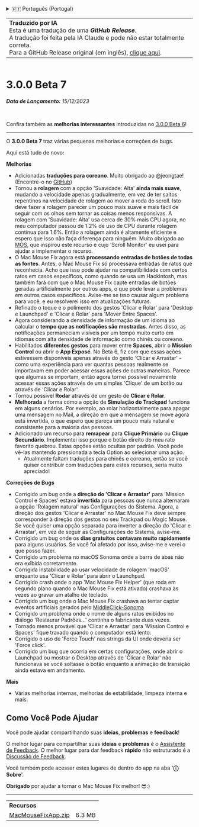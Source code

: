 <details>
<summary>🇵🇹 Português (Portugal)</summary>

[🇬🇧 English (GitHub)](https://github.com/noah-nuebling/mac-mouse-fix/releases/tag/3.0.0-Beta-7)\
[🇦🇩 Català](https://redirect.macmousefix.com/?target=mmf-release&tag=3.0.0-Beta-7&locale=ca)\
[🇩🇪 Deutsch](https://redirect.macmousefix.com/?target=mmf-release&tag=3.0.0-Beta-7&locale=de)\
[🇪🇸 Español](https://redirect.macmousefix.com/?target=mmf-release&tag=3.0.0-Beta-7&locale=es)\
[🇫🇷 Français](https://redirect.macmousefix.com/?target=mmf-release&tag=3.0.0-Beta-7&locale=fr)\
[🇮🇩 Indonesia](https://redirect.macmousefix.com/?target=mmf-release&tag=3.0.0-Beta-7&locale=id)\
[🇮🇹 Italiano](https://redirect.macmousefix.com/?target=mmf-release&tag=3.0.0-Beta-7&locale=it)\
[🇭🇺 Magyar](https://redirect.macmousefix.com/?target=mmf-release&tag=3.0.0-Beta-7&locale=hu)\
[🇳🇱 Nederlands](https://redirect.macmousefix.com/?target=mmf-release&tag=3.0.0-Beta-7&locale=nl)\
[🇵🇱 Polski](https://redirect.macmousefix.com/?target=mmf-release&tag=3.0.0-Beta-7&locale=pl)\
[🇧🇷 Português (Brasil)](https://redirect.macmousefix.com/?target=mmf-release&tag=3.0.0-Beta-7&locale=pt-BR)\
**🇵🇹 Português (Portugal)**\
[🇷🇴 Română](https://redirect.macmousefix.com/?target=mmf-release&tag=3.0.0-Beta-7&locale=ro)\
[🇸🇪 Svenska](https://redirect.macmousefix.com/?target=mmf-release&tag=3.0.0-Beta-7&locale=sv)\
[🇻🇳 Tiếng Việt](https://redirect.macmousefix.com/?target=mmf-release&tag=3.0.0-Beta-7&locale=vi)\
[🇹🇷 Türkçe](https://redirect.macmousefix.com/?target=mmf-release&tag=3.0.0-Beta-7&locale=tr)\
[🇨🇿 Čeština](https://redirect.macmousefix.com/?target=mmf-release&tag=3.0.0-Beta-7&locale=cs)\
[🇬🇷 Ελληνικά](https://redirect.macmousefix.com/?target=mmf-release&tag=3.0.0-Beta-7&locale=el)\
[🇷🇺 Русский](https://redirect.macmousefix.com/?target=mmf-release&tag=3.0.0-Beta-7&locale=ru)\
[🇺🇦 Українська](https://redirect.macmousefix.com/?target=mmf-release&tag=3.0.0-Beta-7&locale=uk)\
[🇮🇱 עברית](https://redirect.macmousefix.com/?target=mmf-release&tag=3.0.0-Beta-7&locale=he)\
[🇸🇦 العربية](https://redirect.macmousefix.com/?target=mmf-release&tag=3.0.0-Beta-7&locale=ar)\
[🇮🇳 हिन्दी](https://redirect.macmousefix.com/?target=mmf-release&tag=3.0.0-Beta-7&locale=hi)\
[🇹🇭 ไทย](https://redirect.macmousefix.com/?target=mmf-release&tag=3.0.0-Beta-7&locale=th)\
[🇨🇳 中文 (简体)](https://redirect.macmousefix.com/?target=mmf-release&tag=3.0.0-Beta-7&locale=zh-Hans)\
[🇨🇳 中文 (繁體)](https://redirect.macmousefix.com/?target=mmf-release&tag=3.0.0-Beta-7&locale=zh-Hant)\
[🇭🇰 中文（香港)](https://redirect.macmousefix.com/?target=mmf-release&tag=3.0.0-Beta-7&locale=zh-HK)\
[🇯🇵 日本語](https://redirect.macmousefix.com/?target=mmf-release&tag=3.0.0-Beta-7&locale=ja)\
[🇰🇷 한국어](https://redirect.macmousefix.com/?target=mmf-release&tag=3.0.0-Beta-7&locale=ko)\
[Help translate Mac Mouse Fix to different languages!](https://github.com/noah-nuebling/mac-mouse-fix/discussions/731)
</details>
<table align=><td>
<b>Traduzido por IA</b><br>
Esta é uma tradução de uma <b><em>GitHub Release</em></b>.<br>
A tradução foi feita pela IA Claude e pode não estar totalmente correta.<br>
Para a GitHub Release original (em inglês), <a href="https://github.com/noah-nuebling/mac-mouse-fix/releases/tag/3.0.0-Beta-7">clique aqui</a>.
</td></table>

<table></table>

# 3.0.0 Beta 7
***Data de Lançamento:** 15/12/2023*

<br>

Confira também as **melhorias interessantes** introduzidas no [3.0.0 Beta 6](https://github.com/noah-nuebling/mac-mouse-fix/releases/tag/3.0.0-Beta-6)!


---

O **3.0.0 Beta 7** traz várias pequenas melhorias e correções de bugs.

Aqui está tudo de novo:

**Melhorias**

- Adicionadas **traduções para coreano**. Muito obrigado ao @jeongtae! (Encontre-o no [GitHub](https://github.com/jeongtae))
- Tornou a **rolagem** com a opção 'Suavidade: Alta' **ainda mais suave**, mudando a velocidade apenas gradualmente, em vez de ter saltos repentinos na velocidade de rolagem ao mover a roda do scroll. Isto deve fazer a rolagem parecer um pouco mais suave e mais fácil de seguir com os olhos sem tornar as coisas menos responsivas. A rolagem com 'Suavidade: Alta' usa cerca de 30% mais CPU agora, no meu computador passou de 1.2% de uso de CPU durante rolagem contínua para 1.6%. Então a rolagem ainda é altamente eficiente e espero que isso não faça diferença para ninguém. Muito obrigado ao [MOS](https://mos.caldis.me/), que inspirou este recurso e cujo 'Scroll Monitor' eu usei para ajudar a implementar o recurso.
- O Mac Mouse Fix agora está **processando entradas de botões de todas as fontes**. Antes, o Mac Mouse Fix só processava entradas de ratos que reconhecia. Acho que isso pode ajudar na compatibilidade com certos ratos em casos específicos, como quando se usa um Hackintosh, mas também fará com que o Mac Mouse Fix capte entradas de botões geradas artificialmente por outros apps, o que pode levar a problemas em outros casos específicos. Avise-me se isso causar algum problema para você, e eu resolverei isso em atualizações futuras.
- Refinado o toque e o polimento dos gestos 'Clicar e Rolar' para 'Desktop e Launchpad' e 'Clicar e Rolar' para 'Mover Entre Spaces'.
- Agora considerando a densidade de informação de um idioma ao calcular o **tempo que as notificações são mostradas**. Antes disso, as notificações permaneciam visíveis por um tempo muito curto em idiomas com alta densidade de informação como chinês ou coreano.
- Habilitados **diferentes gestos** para mover entre **Spaces**, abrir o **Mission Control** ou abrir o **App Exposé**. No Beta 6, fiz com que essas ações estivessem disponíveis apenas através do gesto 'Clicar e Arrastar' - como uma experiência para ver quantas pessoas realmente se importavam em poder acessar essas ações de outras maneiras. Parece que algumas se importam, então agora tornei possível novamente acessar essas ações através de um simples 'Clique' de um botão ou através de 'Clicar e Rolar'.
- Tornou possível **Rodar** através de um gesto de **Clicar e Rolar**.
- **Melhorada** a forma como a opção de **Simulação do Trackpad** funciona em alguns cenários. Por exemplo, ao rolar horizontalmente para apagar uma mensagem no Mail, a direção em que a mensagem se move agora está invertida, o que espero que pareça um pouco mais natural e consistente para a maioria das pessoas.
- Adicionado um recurso para **remapear** para **Clique Primário** ou **Clique Secundário**. Implementei isso porque o botão direito do meu rato favorito quebrou. Estas opções estão ocultas por padrão. Você pode vê-las mantendo pressionada a tecla Option ao selecionar uma ação.
  - Atualmente faltam traduções para chinês e coreano, então se você quiser contribuir com traduções para estes recursos, seria muito apreciado!

**Correções de Bugs**

- Corrigido um bug onde a **direção do 'Clicar e Arrastar'** para 'Mission Control e Spaces' estava **invertida** para pessoas que nunca alternaram a opção 'Rolagem natural' nas Configurações do Sistema. Agora, a direção dos gestos 'Clicar e Arrastar' no Mac Mouse Fix deve sempre corresponder à direção dos gestos no seu Trackpad ou Magic Mouse. Se você quiser uma opção separada para inverter a direção do 'Clicar e Arrastar', em vez de seguir as Configurações do Sistema, avise-me.
- Corrigido um bug onde os **dias gratuitos** **contavam muito rapidamente** para alguns usuários. Se você foi afetado por isso, avise-me e verei o que posso fazer.
- Corrigido um problema no macOS Sonoma onde a barra de abas não era exibida corretamente.
- Corrigida instabilidade ao usar velocidade de rolagem 'macOS' enquanto usa 'Clicar e Rolar' para abrir o Launchpad.
- Corrigido crash onde o app 'Mac Mouse Fix Helper' (que roda em segundo plano quando o Mac Mouse Fix está ativado) crashava às vezes ao gravar um atalho de teclado.
- Corrigido um bug onde o Mac Mouse Fix crashava ao tentar captar eventos artificiais gerados pelo [MiddleClick-Sonoma](https://github.com/artginzburg/MiddleClick-Sonoma)
- Corrigido um problema onde o nome de alguns ratos exibidos no diálogo 'Restaurar Padrões...' continha o fabricante duas vezes.
- Tornado menos provável que 'Clicar e Arrastar' para 'Mission Control e Spaces' fique travado quando o computador está lento.
- Corrigido o uso de 'Force Touch' nas strings da UI onde deveria ser 'Force click'.
- Corrigido um bug que ocorria em certas configurações, onde abrir o Launchpad ou mostrar o Desktop através de 'Clicar e Rolar' não funcionava se você soltasse o botão enquanto a animação de transição ainda estava em andamento.

**Mais**

- Várias melhorias internas, melhorias de estabilidade, limpeza interna e mais.

## Como Você Pode Ajudar

Você pode ajudar compartilhando suas **ideias**, **problemas** e **feedback**!

O melhor lugar para compartilhar suas **ideias** e **problemas** é o [Assistente de Feedback](https://noah-nuebling.github.io/mac-mouse-fix-feedback-assistant/?type=bug-report).
O melhor lugar para dar feedback **rápido** não estruturado é a [Discussão de Feedback](https://github.com/noah-nuebling/mac-mouse-fix/discussions/366).

Você também pode acessar estes lugares de dentro do app na aba '**ⓘ Sobre**'.

**Obrigado** por ajudar a tornar o Mac Mouse Fix melhor! 😎:)

---

<table align="start">
<tr>
    <td colspan=2>
        <b>Recursos</b>
    </td>
</tr>
<tr>
    <td><a href="https://github.com/noah-nuebling/mac-mouse-fix/releases/download/3.0.0-Beta-7/MacMouseFixApp.zip">MacMouseFixApp.zip</a></td>
    <td>6.3 MB</td>
</tr>
</table>